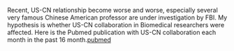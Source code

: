Recent, US-CN relationship become worse and worse, especially several very famous Chinese American professor are under investigation by FBI. My hypothesis is whether US-CN collaboration in Biomedical researchers were affected. Here is the Pubmed publication with US-CN collaboration each month in the past 16 month.[pubmed](US_CN_Pubmed.png) 
